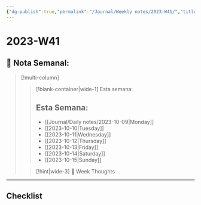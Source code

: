 ```yaml
---
{"dg-publish":true,"permalink":"/Journal/Weekly notes/2023-W41/","title":"2023-W41","tags":["NoteType/Weekly"],"updated":"2023-11-05T22:03:47.153-05:00"}
---
```



# 2023-W41

## 📅 Nota Semanal:

> [!multi-column]
> 
> > [!blank-container|wide-1] Esta semana:
> > ## Esta Semana:
> >- [[Journal/Daily notes/2023-10-09\|Monday]]
> > - [[2023-10-10\|Tuesday]]
> > - [[2023-10-11\|Wednesday]]
> > - [[2023-10-12\|Thursday]]
> > - [[2023-10-13\|Friday]]
> > - [[2023-10-14\|Saturday]]
> > - [[2023-10-15\|Sunday]]
> 
> > [!hint|wide-3] 💭 Week Thoughts
> > 

- - - 

## Checklist
